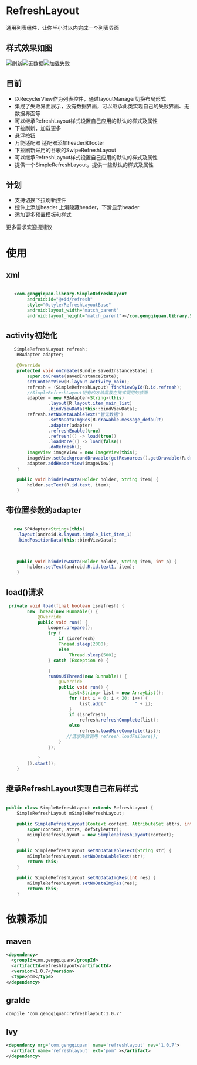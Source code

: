 # RefreshLayout
通用列表组件，让你半小时以内完成一个列表界面

## 样式效果如图

![刷新](http://img.blog.csdn.net/20161008152441933)![无数据](http://img.blog.csdn.net/20161008152457761)![加载失败](http://img.blog.csdn.net/20161008152510715)


## 目前

 * 以RecyclerView作为列表控件，通过layoutManager切换布局形式
 * 集成了失败界面展示，没有数据界面，可以继承此类实现自己的失败界面、无数据界面等
 * 可以继承RefreshLayout样式设置自己应用的默认的样式及属性
 * 下拉刷新，加载更多
 * 悬浮按钮
 * 万能适配器 适配器添加header和footer
 * 下拉刷新采用的谷歌的SwipeRefreshLayout
 * 可以继承RefreshLayout样式设置自己应用的默认的样式及属性
 * 提供一个SimpleRefreshLayout，提供一些默认的样式及属性

## 计划
 * 支持切换下拉刷新控件
 * 控件上添加header 上滑隐藏header，下滑显示header
 * 添加更多预置模板和样式
 
 更多需求欢迎提建议
 


# 使用
## xml
```xml
  
   <com.gengqiquan.library.SimpleRefreshLayout
        android:id="@+id/refresh"
        style="@style/RefreshLayoutBase"
        android:layout_width="match_parent"
        android:layout_height="match_parent"></com.gengqiquan.library.SimpleRefreshLayout>
```
## activity初始化
```java
   SimpleRefreshLayout refresh;
    RBAdapter adapter;

    @Override
    protected void onCreate(Bundle savedInstanceState) {
        super.onCreate(savedInstanceState);
        setContentView(R.layout.activity_main);
        refresh = (SimpleRefreshLayout) findViewById(R.id.refresh);
        //SimpleRefreshLayout特有的方法需放在链式调用的前面
        adapter = new RBAdapter<String>(this)
                .layout(R.layout.item_main_list)
                .bindViewData(this::bindViewData);
        refresh.setNoDataLableText("暂无数据")
                .setNoDataImgRes(R.drawable.message_default)
                .adapter(adapter)
                .refreshEnable(true)
                .refresh(() -> load(true))
                .loadMore(() -> load(false))
                .doRefresh();
        ImageView imageView = new ImageView(this);
        imageView.setBackgroundDrawable(getResources().getDrawable(R.drawable.img_no_message));
        adapter.addHeaderView(imageView);
    }

    public void bindViewData(Holder holder, String item) {
        holder.setText(R.id.text, item);
    }

```

## 带位置参数的adapter
```java

   new SPAdapter<String>(this)
    .layout(android.R.layout.simple_list_item_1)
    .bindPositionData(this::bindViewData);
                

   
    public void bindViewData(Holder holder, String item, int p) {
        holder.setText(android.R.id.text1, item);
    }
```

## load()请求

```java
 private void load(final boolean isrefresh) {
        new Thread(new Runnable() {
            @Override
            public void run() {
                Looper.prepare();
                try {
                    if (isrefresh)
                    Thread.sleep(2000);
                    else
                        Thread.sleep(500);
                } catch (Exception e) {

                }
                runOnUiThread(new Runnable() {
                    @Override
                    public void run() {
                        List<String> list = new ArrayList();
                        for (int i = 0; i < 20; i++) {
                            list.add("           " + i);
                        }
                        if (isrefresh)
                            refresh.refreshComplete(list);
                        else
                            refresh.loadMoreComplete(list);
                       //请求失败调用 refresh.loadFailure();
                    }
                });

            }
        }).start();
    }
```
## 继承RefreshLayout实现自己布局样式

```  java
 
public class SimpleRefreshLayout extends RefreshLayout {
    SimpleRefreshLayout mSimpleRefreshLayout;

    public SimpleRefreshLayout(Context context, AttributeSet attrs, int defStyleAttr) {
        super(context, attrs, defStyleAttr);
        mSimpleRefreshLayout = new SimpleRefreshLayout(context);
    }

    public SimpleRefreshLayout setNoDataLableText(String str) {
        mSimpleRefreshLayout.setNoDataLableText(str);
        return this;
    }

    public SimpleRefreshLayout setNoDataImgRes(int res) {
        mSimpleRefreshLayout.setNoDataImgRes(res);
        return this;
    }
```


# 依赖添加
## maven
```xml
<dependency>
  <groupId>com.gengqiquan</groupId>
  <artifactId>refreshlayout</artifactId>
  <version>1.0.7</version>
  <type>pom</type>
</dependency>
```
## gralde 
```
compile 'com.gengqiquan:refreshlayout:1.0.7'
```
## lvy
```xml
<dependency org='com.gengqiquan' name='refreshlayout' rev='1.0.7'>
  <artifact name='refreshlayout' ext='pom' ></artifact>
</dependency>
```
